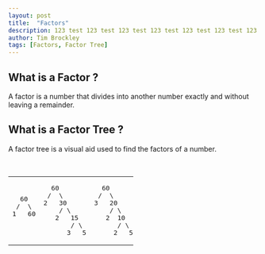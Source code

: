 ```yaml
---
layout: post
title:  "Factors"
description: 123 test 123 test 123 test 123 test 123 test 123 test 123 test 123 test 123 test 123 test 123 test 123 test 123 test 123 test 123 test 123 test 123 test 123 test 123 test 123 test 123 test 123 test 123 test 123 test 123 test 123 test 123 test 123 test 123 test 123 test 123 test 123 test 123 test 123 test 123 test 123 test 123 test 123 test 123 test 123 test 123 test 123 test 123 test 123 test 123 test 123 test 123 test 123 test 123 test 123 test 123 test 123 test 123 test 123 test 123 test 123 test 123 test 123 test 123 test 123 test 123 test 123 test 123 test 123 test 123 test 123 test 123 test 123 test 123 test 123 test 123 test 123 test 123 test 123 test 123 test 123 test 123 test 123 test 123 test 123 test 123 test 123 test 123 test 123 test 123 test 123 test 123 test 123 test 123 test 123 test 123 test 123 test 123 test 123 test 123 test 123 test 123 test 123 test 123 test 123 test 123 test 123 test 123 test 123 test 123 test 123 test 123 test 123 test 123 test 123 test 123 test 123 test 123 test 123 test 123 test 123 test 123 test 123 test 123 test 123 test 123 test 123 test 123 test 123 test 123 test 123 test 123 test 123 test 123 test 123 test 123 test 123 test 123 test 123 test 123 test 123 test 123 test 123 test 123 test 123 test 123 test 123 test 123 test 123 test 123 test 123 test 123 test 123 test 123 test 123 test 123 test 123 test 123 test 123 test 123 test 123 test 123 test 123 test 123 test 123 test 123 test 123 test 123 test 123 test 123 test 123 test 123 test 123 test 123 test 123 test 123 test 123 test 123 test 123 test 123 test 123 test 123 test 123 test 123 test 123 test 123 test 123 test 123 test 123 test 123 test 123 test
author: Tim Brockley
tags: [Factors, Factor Tree]
---
```

## What is a Factor ?

A factor is a number that divides into another number exactly and without leaving a remainder.

## What is a Factor Tree ?
A factor tree is a visual aid used to find the factors of a number.

<br>

<table class="noborder" style="width:50%;">
<tr>
<td>
<pre>
  60
 /  \
1   60




</pre>
</td>
<td>
<pre>
  60
 /  \
2   30
    / \
   2   15
       / \
      3   5
</pre>
</td>
<td>
<pre>
  60
 /  \
3   20
    / \
   2  10
      / \
     2   5
</pre>
</td>
<td>
<pre>
    60
   /  \
  4    15
 / \   / \
2   2 3   5


</pre>
</td>
<td>
<pre>
  60
 /  \
5   12
    / \
   2   6
      / \
     2   3
</pre>
</td>
<td>
<pre>
    60
   /  \
  6    10
 / \   / \
2   3 2   5


</pre>
</td>
</tr>
</table>